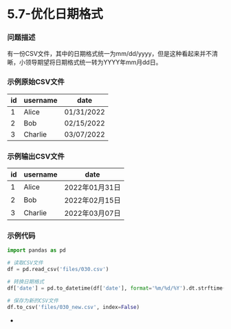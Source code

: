 # 5.7-优化日期格式

### 问题描述

有一份CSV文件，其中的日期格式统一为mm/dd/yyyy，但是这种看起来并不清晰，小领导期望将日期格式统一转为YYYY年mm月dd日。

### 示例原始CSV文件

| id | username | date |
| --- | --- | --- |
| 1 | Alice | 01/31/2022 |
| 2 | Bob | 02/15/2022 |
| 3 | Charlie | 03/07/2022 |

### 示例输出CSV文件

| id | username | date |
| --- | --- | --- |
| 1 | Alice | 2022年01月31日 |
| 2 | Bob | 2022年02月15日 |
| 3 | Charlie | 2022年03月07日 |

### 示例代码

```python
import pandas as pd

# 读取CSV文件
df = pd.read_csv('files/030.csv')

# 转换日期格式
df['date'] = pd.to_datetime(df['date'], format='%m/%d/%Y').dt.strftime('%Y年%m月%d日')

# 保存为新的CSV文件
df.to_csv('files/030_new.csv', index=False)
```

-